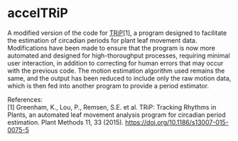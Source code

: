 # accelTRiP

A modified version of the code for [TRiP](https://github.com/KTgreenham/TRiP)[1], a program designed to facilitate the estimation of circadian periods for plant leaf movement data. Modifications have been made to ensure that the program is now more automated and designed for high-thoroughput processes, requiring minimal user interaction, in addition to correcting for human errors that may occur with the previous code. The motion estimation algorithm used remains the same, and the output has been reduced to include only the raw motion data, which is then fed into another program to provide a period estimator.

References:  
[1] Greenham, K., Lou, P., Remsen, S.E. et al. TRiP: Tracking Rhythms in Plants, an automated leaf movement analysis program for circadian period estimation. Plant Methods 11, 33 (2015). https://doi.org/10.1186/s13007-015-0075-5
